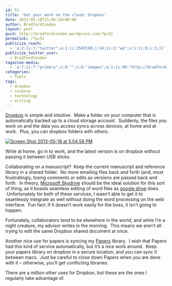 ```yaml
---
id: 51
title: 'Get your work on the cloud: Dropbox'
date: 2013-05-18T21:04:28+00:00
author: BradfordCondon
layout: post
guid: http://bradfordcondon.wordpress.com/?p=51
permalink: /?p=51
publicize_reach:
  - 'a:2:{s:7:"twitter";a:1:{i:3583188;i:34;}s:2:"wp";a:1:{i:0;i:3;}}'
publicize_twitter_user:
  - BradfordCondon
tagazine-media:
  - 'a:7:{s:7:"primary";s:0:"";s:6:"images";a:1:{s:90:"http://bradfordcondon.files.wordpress.com/2013/05/screen-shot-2013-05-18-at-5-04-58-pm.png";a:6:{s:8:"file_url";s:90:"http://bradfordcondon.files.wordpress.com/2013/05/screen-shot-2013-05-18-at-5-04-58-pm.png";s:5:"width";i:534;s:6:"height";i:151;s:4:"type";s:5:"image";s:4:"area";i:80634;s:9:"file_path";b:0;}}s:6:"videos";a:0:{}s:11:"image_count";i:1;s:6:"author";s:8:"37172565";s:7:"blog_id";s:8:"51189331";s:9:"mod_stamp";s:19:"2013-05-18 21:05:28";}'
categories:
  - Tools
tags:
  - dropbox
  - science
  - technology
  - writing
---
```

[Dropbox](https://www.dropbox.com/) is simple and intuitive.  Make a folder on your computer that is automatically backed up to a cloud storage account.  Suddenly, the files you work on and the data you access syncs across devices, at home and at work.  Plus, you can dropbox folders with others.

[<img class="alignnone size-medium wp-image-53" alt="Screen Shot 2013-05-18 at 5.04.58 PM" src="https://i2.wp.com/www.bradfordcondon.com/wp-content/uploads/2013/05/screen-shot-2013-05-18-at-5-04-58-pm-300x85.png?fit=300%2C84" srcset="https://i0.wp.com/www.bradfordcondon.com/wp-content/uploads/2013/05/screen-shot-2013-05-18-at-5-04-58-pm.png?w=534 534w, https://i0.wp.com/www.bradfordcondon.com/wp-content/uploads/2013/05/screen-shot-2013-05-18-at-5-04-58-pm.png?resize=300%2C85 300w" sizes="(max-width: 300px) 100vw, 300px" data-recalc-dims="1" />](https://i0.wp.com/www.bradfordcondon.com/wp-content/uploads/2013/05/screen-shot-2013-05-18-at-5-04-58-pm.png)

Write at home, go in to work, and the latest version is on dropbox without passing it between USB sticks.

Collaborating on a manuscript?  Keep the current manuscript and reference library in a shared folder.  No more emailing files back and forth (and, most frustratingly, losing comments or edits as versions are passed back and forth.  In theory, [Microsoft Skydrive](http://windows.microsoft.com/en-us/skydrive/download) should be the ideal solution for this sort of thing, as it boasts seamless editing of word files as [google drive](https://drive.google.com/) does.  Unfortunately for both of these services, I wasn&#8217;t able to get it to seamlessly integrate as well without doing the word processing on the web interface.  Fun fact: if it doesn&#8217;t work easily for the boss, it isn&#8217;t going to happen.

Fortunately, collaborators tend to be elsewhere in the world, and while I&#8217;m a night creature, my advisor writes in the morning.  This means we aren&#8217;t all trying to edit the same Dropbox shared document at once.

Another nice use for papers is syncing my [Papers](http://bradfordcondon.wordpress.com/2013/05/05/citation-management-papers/) library.  I wish that Papers had this kind of service automatically, but it&#8217;s a nice work around.  Keep your papers library on dropbox in a secure location, and you can sync it between macs.  Just be careful to close down Papers when you are done with it &#8211; otherwise, you&#8217;ll get conflicting libraries.

There are a million other uses for Dropbox, but these are the ones I regularly take advantage of.